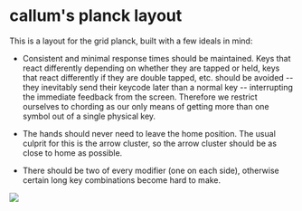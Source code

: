 # callum's planck layout

This is a layout for the grid planck, built with a few ideals in mind:

- Consistent and minimal response times should be maintained. Keys that react
  differently depending on whether they are tapped or held, keys that react
  differently if they are double tapped, etc. should be avoided -- they
  inevitably send their keycode later than a normal key -- interrupting the
  immediate feedback from the screen. Therefore we restrict ourselves to
  chording as our only means of getting more than one symbol out of a single
  physical key.

- The hands should never need to leave the home position. The usual culprit for
  this is the arrow cluster, so the arrow cluster should be as close to home as
  possible.

- There should be two of every modifier (one on each side), otherwise certain
  long key combinations become hard to make.

![](https://callum-oakley.github.io/images/keymap.png)
